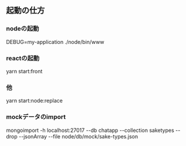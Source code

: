 ## 起動の仕方
### nodeの起動
DEBUG=my-application ./node/bin/www

### reactの起動
yarn start:front

### 他
yarn start:node:replace

### mockデータのimport
mongoimport -h localhost:27017 --db chatapp --collection saketypes --drop --jsonArray --file node/db/mock/sake-types.json
